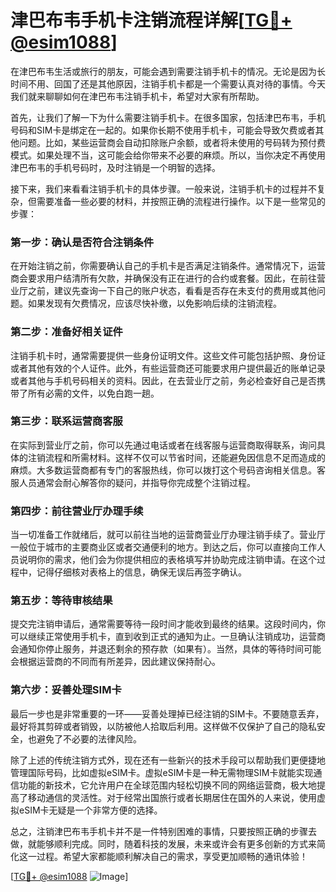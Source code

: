 # 津巴布韦手机卡注销流程详解[[TG💪+ @esim1088](https://t.me/s/esim1088)]

在津巴布韦生活或旅行的朋友，可能会遇到需要注销手机卡的情况。无论是因为长时间不用、回国了还是其他原因，注销手机卡都是一个需要认真对待的事情。今天我们就来聊聊如何在津巴布韦注销手机卡，希望对大家有所帮助。

首先，让我们了解一下为什么需要注销手机卡。在很多国家，包括津巴布韦，手机号码和SIM卡是绑定在一起的。如果你长期不使用手机卡，可能会导致欠费或者其他问题。比如，某些运营商会自动扣除账户余额，或者将未使用的号码转为预付费模式。如果处理不当，这可能会给你带来不必要的麻烦。所以，当你决定不再使用津巴布韦的手机号码时，及时注销是一个明智的选择。

接下来，我们来看看注销手机卡的具体步骤。一般来说，注销手机卡的过程并不复杂，但需要准备一些必要的材料，并按照正确的流程进行操作。以下是一些常见的步骤：

### 第一步：确认是否符合注销条件

在开始注销之前，你需要确认自己的手机卡是否满足注销条件。通常情况下，运营商会要求用户结清所有欠款，并确保没有正在进行的合约或套餐。因此，在前往营业厅之前，建议先查询一下自己的账户状态，看看是否存在未支付的费用或其他问题。如果发现有欠费情况，应该尽快补缴，以免影响后续的注销流程。

### 第二步：准备好相关证件

注销手机卡时，通常需要提供一些身份证明文件。这些文件可能包括护照、身份证或者其他有效的个人证件。此外，有些运营商还可能要求用户提供最近的账单记录或者其他与手机号码相关的资料。因此，在去营业厅之前，务必检查好自己是否携带了所有必需的文件，以免白跑一趟。

### 第三步：联系运营商客服

在实际到营业厅之前，你可以先通过电话或者在线客服与运营商取得联系，询问具体的注销流程和所需材料。这样不仅可以节省时间，还能避免因信息不足而造成的麻烦。大多数运营商都有专门的客服热线，你可以拨打这个号码咨询相关信息。客服人员通常会耐心解答你的疑问，并指导你完成整个注销过程。

### 第四步：前往营业厅办理手续

当一切准备工作就绪后，就可以前往当地的运营商营业厅办理注销手续了。营业厅一般位于城市的主要商业区或者交通便利的地方。到达之后，你可以直接向工作人员说明你的需求，他们会为你提供相应的表格填写并协助完成注销申请。在这个过程中，记得仔细核对表格上的信息，确保无误后再签字确认。

### 第五步：等待审核结果

提交完注销申请后，通常需要等待一段时间才能收到最终的结果。这段时间内，你可以继续正常使用手机卡，直到收到正式的通知为止。一旦确认注销成功，运营商会通知你停止服务，并退还剩余的预存款（如果有）。当然，具体的等待时间可能会根据运营商的不同而有所差异，因此建议保持耐心。

### 第六步：妥善处理SIM卡

最后一步也是非常重要的一环——妥善处理掉已经注销的SIM卡。不要随意丢弃，最好将其剪碎或者销毁，以防被他人拾取后利用。这样做不仅保护了自己的隐私安全，也避免了不必要的法律风险。

除了上述的传统注销方式外，现在还有一些新兴的技术手段可以帮助我们更便捷地管理国际号码，比如虚拟eSIM卡。虚拟eSIM卡是一种无需物理SIM卡就能实现通信功能的新技术，它允许用户在全球范围内轻松切换不同的网络运营商，极大地提高了移动通信的灵活性。对于经常出国旅行或者长期居住在国外的人来说，使用虚拟eSIM卡无疑是一个非常方便的选择。

总之，注销津巴布韦手机卡并不是一件特别困难的事情，只要按照正确的步骤去做，就能够顺利完成。同时，随着科技的发展，未来或许会有更多创新的方式来简化这一过程。希望大家都能顺利解决自己的需求，享受更加顺畅的通讯体验！

[[TG💪+ @esim1088](https://t.me/s/esim1088) ![Image](https://i.postimg.cc/4NQfJmqS/Snipaste-2025-05-13-00-14-12.png)]